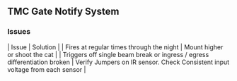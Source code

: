 ## TMC Gate Notify System

### Issues

| Issue | Solution |
| Fires at regular times through the night | Mount higher or shoot the cat |
| Triggers off single beam break or ingress / egress differentiation broken | Verify Jumpers on IR sensor. Check Consistent input voltage from each sensor |

